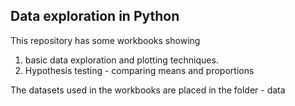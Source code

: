 ## Data exploration in Python

This repository has some workbooks showing 
1. basic data exploration and plotting techniques.
2. Hypothesis testing - comparing means and proportions
 
 The datasets used in the workbooks are placed in the folder - data